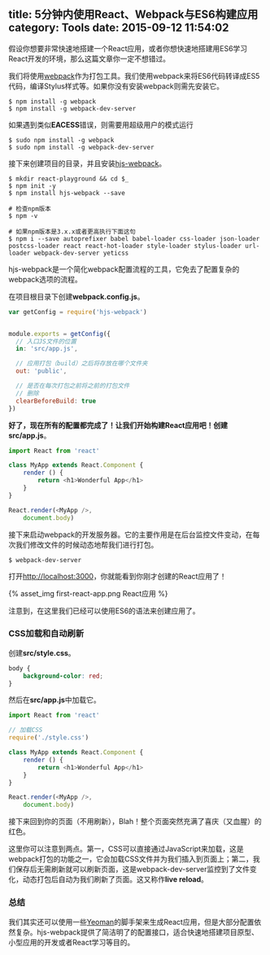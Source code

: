 title: 5分钟内使用React、Webpack与ES6构建应用
category: Tools
date: 2015-09-12 11:54:02
---


假设你想要非常快速地搭建一个React应用，或者你想快速地搭建用ES6学习React开发的环境，那么这篇文章你一定不想错过。

<!-- more -->

我们将使用[webpack](https://github.com/webpack/webpack)作为打包工具。我们使用webpack来将ES6代码转译成ES5代码，编译Stylus样式等。如果你没有安装webpack则需先安装它。

```
$ npm install -g webpack
$ npm install -g webpack-dev-server
```

如果遇到类似**EACESS**错误，则需要用超级用户的模式运行

```
$ sudo npm install -g webpack
$ sudo npm install -g webpack-dev-server
```

接下来创建项目的目录，并且安装[hjs-webpack](https://github.com/HenrikJoreteg/hjs-webpack)。

```
$ mkdir react-playground && cd $_
$ npm init -y
$ npm install hjs-webpack --save

# 检查npm版本
$ npm -v

# 如果npm版本是3.x.x或者更高执行下面这句
$ npm i --save autoprefixer babel babel-loader css-loader json-loader postcss-loader react react-hot-loader style-loader stylus-loader url-loader webpack-dev-server yeticss
```

hjs-webpack是一个简化webpack配置流程的工具，它免去了配置复杂的webpack选项的流程。

在项目根目录下创建**webpack.config.js**。

```js
var getConfig = require('hjs-webpack')


module.exports = getConfig({
  // 入口JS文件的位置
  in: 'src/app.js',

  // 应用打包（build）之后将存放在哪个文件夹 
  out: 'public',

  // 是否在每次打包之前将之前的打包文件
  // 删除
  clearBeforeBuild: true
})
```

**好了，现在所有的配置都完成了！**让我们开始构建React应用吧！创建**src/app.js**。

```js
import React from 'react'

class MyApp extends React.Component {
    render () {
        return <h1>Wonderful App</h1>
    }
}

React.render(<MyApp />,
    document.body)
```

接下来启动webpack的开发服务器。它的主要作用是在后台监控文件变动，在每次我们修改文件的时候动态地帮我们进行打包。

```
$ webpack-dev-server
```

打开[http://localhost:3000](http://localhost:3000)，你就能看到你刚才创建的React应用了！

{% asset_img first-react-app.png React应用 %}

注意到，在这里我们已经可以使用ES6的语法来创建应用了。

### CSS加载和自动刷新

创建**src/style.css**。

```css
body {
    background-color: red;
}
```

然后在**src/app.js**中加载它。

```js
import React from 'react'

// 加载CSS
require('./style.css')

class MyApp extends React.Component {
    render () {
        return <h1>Wonderful App</h1>
    }
}

React.render(<MyApp />,
    document.body)
```

接下来回到你的页面（不用刷新），Blah！整个页面突然充满了喜庆（又血腥）的红色。

这里你可以注意到两点。第一，CSS可以直接通过JavaScript来加载，这是webpack打包的功能之一，它会加载CSS文件并为我们插入到页面上；第二，我们保存后无需刷新就可以刷新页面，这是webpack-dev-server监控到了文件变化，动态打包后自动为我们刷新了页面。这又称作**live reload**。

### 总结

我们其实还可以使用一些[Yeoman](http://yeoman.io/)的脚手架来生成React应用，但是大部分配置依然复杂。hjs-webpack提供了简洁明了的配置接口，适合快速地搭建项目原型、小型应用的开发或者React学习等目的。

